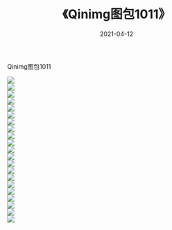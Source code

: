 ﻿---
layout: post
title:  《Qinimg图包1011》
date:   2021-04-12
img: http://imgx.orgx.ga/Qinimg图包/Qinimg图包1011/000.jpg
categories: [美女, 清纯, 唯美]
---

Qinimg图包1011

 ![](http://imgx.orgx.ga/Qinimg图包/Qinimg图包1011/001.jpg) <br>![](http://imgx.orgx.ga/Qinimg图包/Qinimg图包1011/002.jpg) <br>![](http://imgx.orgx.ga/Qinimg图包/Qinimg图包1011/003.jpg) <br>![](http://imgx.orgx.ga/Qinimg图包/Qinimg图包1011/004.jpg) <br>![](http://imgx.orgx.ga/Qinimg图包/Qinimg图包1011/005.jpg) <br>![](http://imgx.orgx.ga/Qinimg图包/Qinimg图包1011/006.jpg) <br>![](http://imgx.orgx.ga/Qinimg图包/Qinimg图包1011/007.jpg) <br>![](http://imgx.orgx.ga/Qinimg图包/Qinimg图包1011/008.jpg) <br>![](http://imgx.orgx.ga/Qinimg图包/Qinimg图包1011/009.jpg) <br>![](http://imgx.orgx.ga/Qinimg图包/Qinimg图包1011/010.jpg) <br>![](http://imgx.orgx.ga/Qinimg图包/Qinimg图包1011/011.jpg) <br>![](http://imgx.orgx.ga/Qinimg图包/Qinimg图包1011/012.jpg) <br>![](http://imgx.orgx.ga/Qinimg图包/Qinimg图包1011/013.jpg) <br>![](http://imgx.orgx.ga/Qinimg图包/Qinimg图包1011/014.jpg) <br>![](http://imgx.orgx.ga/Qinimg图包/Qinimg图包1011/015.jpg) <br>![](http://imgx.orgx.ga/Qinimg图包/Qinimg图包1011/016.jpg) <br>![](http://imgx.orgx.ga/Qinimg图包/Qinimg图包1011/017.jpg) <br>![](http://imgx.orgx.ga/Qinimg图包/Qinimg图包1011/018.jpg) <br>![](http://imgx.orgx.ga/Qinimg图包/Qinimg图包1011/019.jpg) <br>![](http://imgx.orgx.ga/Qinimg图包/Qinimg图包1011/020.jpg) <br>![](http://imgx.orgx.ga/Qinimg图包/Qinimg图包1011/021.jpg) <br>